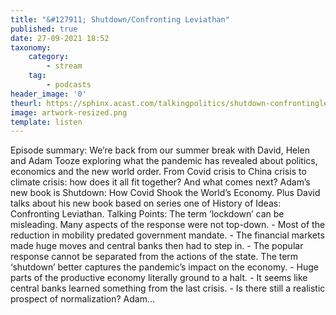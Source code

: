 ```yaml
---
title: "&#127911; Shutdown/Confronting Leviathan"
published: true
date: 27-09-2021 18:52
taxonomy:
    category:
        - stream
    tag:
        - podcasts
header_image: '0'
theurl: https://sphinx.acast.com/talkingpolitics/shutdown-confrontingleviathan/media.mp3?tk=eyJ0ayI6ImRlZmF1bHQiLCJhZHMiOnRydWUsInNwb25zIjp0cnVlLCJpbiI6Imh0dHBzOi8vYXRlYW0tcGVnYXN1cy1hc3NldHMtYnVja2V0LXByb2QuczMuZXUtd2VzdC0xLmFtYXpvbmF3cy5jb20vOWEwM2ZlOWUtMWZmMC00ZGNjLWIzZjYtNTBiZDFmMDE2ZWE0L2F1ZGlvL3B1YmxpY2ludHJvLWttM212MTR1LWZpbmFsX3RwX25ld19tZXNzYWdlX2Zvcl9taXhpbmcubXAzIiwic3RhdHVzIjoicHVibGljIn0=&sig=nvOAQ-v472zUXBTqSXkJosB4pkdg2voo0Bd7nvyvwEU
image: artwork-resized.png
template: listen
--- 
```

Episode summary: We’re back from our summer break with David, Helen and Adam Tooze exploring what the pandemic has revealed about politics, economics and the new world order. From Covid crisis to China crisis to climate crisis: how does it all fit together? And what comes next? Adam’s new book is Shutdown: How Covid Shook the World’s Economy. Plus David talks about his new book based on series one of History of Ideas: Confronting Leviathan. Talking Points: The term ‘lockdown’ can be misleading. Many aspects of the response were not top-down. - Most of the reduction in mobility predated government mandate. - The financial markets made huge moves and central banks then had to step in. - The popular response cannot be separated from the actions of the state. The term ‘shutdown’ better captures the pandemic’s impact on the economy. - Huge parts of the productive economy literally ground to a halt. - It seems like central banks learned something from the last crisis. - Is there still a realistic prospect of normalization? Adam…
